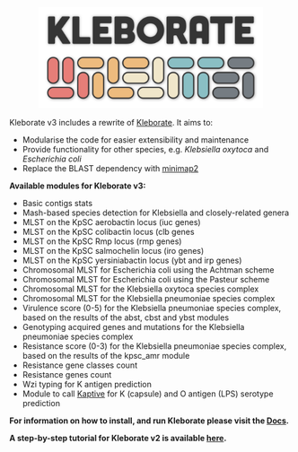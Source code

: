<p align="center"><picture><source srcset="images/logo-dark.png" media="(prefers-color-scheme: dark)"><img src="images/logo.png" alt="Kleborate logo" width="400"></picture></p>

Kleborate v3 includes a rewrite of [Kleborate](https://github.com/klebgenomics/kleborate). It aims to:
* Modularise the code for easier extensibility and maintenance
* Provide functionality for other species, e.g. _Klebsiella oxytoca_ and _Escherichia coli_
* Replace the BLAST dependency with [minimap2](https://lh3.github.io/minimap2/minimap2.html)

**Available modules for Kleborate v3:**

* Basic contigs stats
* Mash-based species detection for Klebsiella and closely-related genera
* MLST on the KpSC aerobactin locus (iuc genes)
* MLST on the KpSC colibactin locus (clb genes
* MLST on the KpSC Rmp locus (rmp genes)
* MLST on the KpSC salmochelin locus (iro genes)
* MLST on the KpSC yersiniabactin locus (ybt and irp genes)
* Chromosomal MLST for Escherichia coli using the Achtman scheme
* Chromosomal MLST for Escherichia coli using the Pasteur scheme
* Chromosomal MLST for the Klebsiella oxytoca species complex
* Chromosomal MLST for the Klebsiella pneumoniae species complex
* Virulence score (0-5) for the Klebsiella pneumoniae species complex, based on the results of the abst, cbst and ybst modules
* Genotyping acquired genes and mutations for the Klebsiella pneumoniae species complex
* Resistance score (0-3) for the Klebsiella pneumoniae species complex, based on the results of the kpsc_amr module
* Resistance gene classes count
* Resistance genes count
* Wzi typing for K antigen prediction
* Module to call [Kaptive](https://github.com/klebgenomics/Kaptive) for K (capsule) and O antigen (LPS) serotype prediction


**For information on how to install, and run Kleborate please visit the [Docs](https://kleboratemodular.readthedocs.io/).**

**A step-by-step tutorial for Kleborate v2 is available [here](http://bit.ly/kleborate-workshop).**
